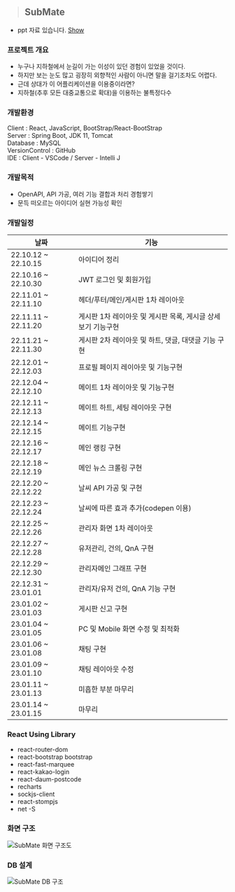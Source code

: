 > SubMate
> ---
 - ppt 자료 있습니다.
 [ Show ](https://youtu.be/cliKMCOclL4)

### 프로젝트 개요

- 누구나 지하철에서 눈길이 가는 이성이 있던 경험이 있었을 것이다.  
- 하지만 보는 눈도 많고 굉장히 외향적인 사람이 아니면 말을 걸기조차도 어렵다.  
- 근데 상대가 이 어플리케이션을 이용중이라면?  
- 지하철(추후 모든 대중교통으로 확대)을 이용하는 불특정다수  

### 개발환경

Client : React, JavaScript, BootStrap/React-BootStrap  
Server : Spring Boot, JDK 11, Tomcat  
Database : MySQL  
VersionControl : GitHub  
IDE : Client - VSCode / Server - Intelli J  

### 개발목적

- OpenAPI, API 가공, 여러 기능 결합과 처리 경험쌓기  
- 문득 떠오르는 아이디어 실현 가능성 확인

### 개발일정

|날짜|기능|
|---|---|
|22.10.12 ~ 22.10.15|아이디어 정리|
|22.10.16 ~ 22.10.30|JWT 로그인 및 회원가입|
|22.11.01 ~ 22.11.10|헤더/푸터/메인/게시판 1차 레이아웃|
|22.11.11 ~ 22.11.20|게시판 1차 레이아웃 및 게시판 목록, 게시글 상세보기 기능구현|
|22.11.21 ~ 22.11.30|게시판 2차 레이아웃 및 하트, 댓글, 대댓글 기능 구현|
|22.12.01 ~ 22.12.03|프로필 페이지 레이아웃 및 기능구현|
|22.12.04 ~ 22.12.10|메이트 1차 레이아웃 및 기능구현|
|22.12.11 ~ 22.12.13|메이트 하트, 세팅 레이아웃 구현|
|22.12.14 ~ 22.12.15|메이트 기능구현|
|22.12.16 ~ 22.12.17|메인 랭킹 구현|
|22.12.18 ~ 22.12.19|메인 뉴스 크롤링 구현|
|22.12.20 ~ 22.12.22|날씨 API 가공 및 구현|
|22.12.23 ~ 22.12.24|날씨에 따른 효과 추가(codepen 이용)|
|22.12.25 ~ 22.12.26|관리자 화면 1차 레이아웃|
|22.12.27 ~ 22.12.28|유저관리, 건의, QnA 구현|
|22.12.29 ~ 22.12.30|관리자메인 그래프 구현|
|22.12.31 ~ 23.01.01|관리자/유저 건의, QnA 기능 구현|
|23.01.02 ~ 23.01.03|게시판 신고 구현|
|23.01.04 ~ 23.01.05|PC 및 Mobile 화면 수정 및 최적화|
|23.01.06 ~ 23.01.08|채팅 구현|
|23.01.09 ~ 23.01.10|채팅 레이아웃 수정|
|23.01.11 ~ 23.01.13|미흡한 부분 마무리|
|23.01.14 ~ 23.01.15|마무리|

### React Using Library
 - react-router-dom
 - react-bootstrap bootstrap
 - react-fast-marquee
 - react-kakao-login
 - react-daum-postcode
 - recharts
 - sockjs-client
 - react-stompjs
 - net -S

### 화면 구조
![SubMate 화면 구조도](https://user-images.githubusercontent.com/91529033/214325074-bf8862a6-e05c-4cc7-8539-4f980a70b4d8.png)

### DB 설계
![SubMate DB 구조](https://user-images.githubusercontent.com/91529033/214325787-817ac492-9107-4a3c-a03f-131d14fd5dca.png)
